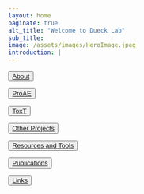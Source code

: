 ```yaml
---
layout: home
paginate: true
alt_title: "Welcome to Dueck Lab"
sub_title: 
image: /assets/images/HeroImage.jpeg
introduction: |
---
```


<button onlick="About"><a href="https://duecklab.github.io/about"> About</a></button>

<button onlick="ProAE"><a href="https://duecklab.github.io/proae"> ProAE</a></button>

<button onlick="ToxT"><a href="https://duecklab.github.io/toxt"> ToxT</a></button>

<button onlick="Other Statistical Projects"><a href="https://duecklab.github.io/other"> Other Projects</a></button>

<button onlick="Resources and Tools"><a href="https://duecklab.github.io/tools"> Resources and Tools</a></button>

<button onlick="Publications"><a href="https://duecklab.github.io/pubs"> Publications</a></button>

<button onlick="Links"><a href="https://duecklab.github.io/links"> Links</a></button>
